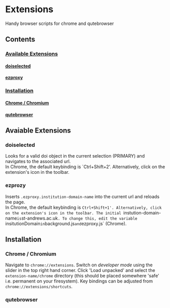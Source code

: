 # Extensions
Handy browser scripts for chrome and qutebrowser

## Contents
### [Available Extensions](#available-extensions)
#### [doiselected](#doiselected)
#### [ezproxy](#ezproxy)
### [Installation](#installation)
#### [Chrome /  Chromium](#chrome/chromium)
#### [qutebrowser](#qutebrowser)

## Avaiable Extensions
### doiselected
Looks for a valid doi object in the current selection (PRIMARY) and navigates to
the associated url.  
In Chrome, the default keybinding is `Ctrl+Shift+2'. Alternatively, click on the
extension's icon in the toolbar.
### ezprozy
Inserts `.ezproxy.institution-domain-name` into the current url and reloads the page.  
In Chrome, the default keybinding is `Ctrl+Shift+1'. Alternatively, click on the
extension's icon in the toolbar.
The initial `instution-domain-name` is `st-andrews.ac.uk`. To change this, edit
the variable `insitutionDomain` in `background.js` and `ezproxy.js` (Chrome). 

## Installation
### Chrome / Chromium
Navigate to `chrome://extensions`. Switch on *developer mode* using the slider in the top right hand corner. Click 'Load unpacked' and select the `extension-name/chrome` directory (this should be placed somewhere 'safe' i.e. permanent on your firesystem). Key bindings can be adjusted from `chrome://extensions/shortcuts`.
### qutebrowser

